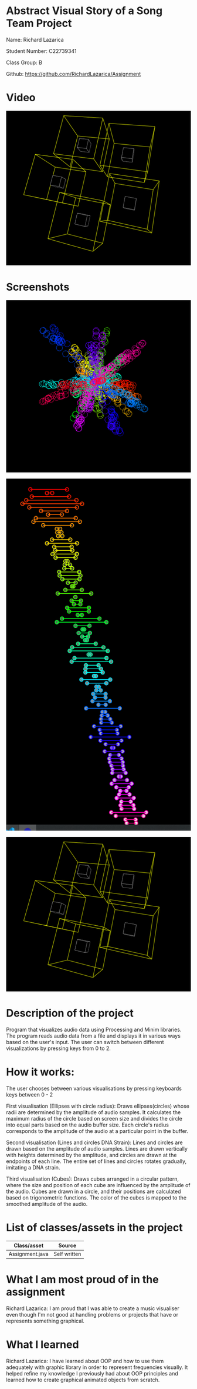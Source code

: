 # Abstract Visual Story of a Song Team Project

Name: Richard Lazarica

Student Number: C22739341
 
Class Group: B

Github: https://github.com/RichardLazarica/Assignment

# Video

[![YouTube](https://github.com/RichardLazarica/Assignment/blob/master/java/data/ThreeVisuals.PNG)](https://www.youtube.com/watch?v=nitplYxNNro)

# Screenshots

![First Visual](https://github.com/RichardLazarica/Assignment/blob/master/java/data/FirstVisual.PNG)


![Second Visual](https://github.com/RichardLazarica/Assignment/blob/master/java/data/SecondVisual.PNG)


![Third Visual](https://github.com/RichardLazarica/Assignment/blob/master/java/data/ThreeVisuals.PNG)

# Description of the project
Program that visualizes audio data using Processing and Minim libraries.
The program reads audio data from a file and displays it in various ways based on the user's input.
The user can switch between different visualizations by pressing keys from 0 to 2.

# How it works:
The user chooses between various visualisations by pressing keyboards keys between 0 - 2

First visualisation (Ellipses with circle radius): 
Draws ellipses(circles) whose radii are determined by the amplitude of audio samples.
It calculates the maximum radius of the circle based on screen size and divides the circle into equal parts based on the audio buffer size.
Each circle's radius corresponds to the amplitude of the audio at a particular point in the buffer.


Second visualisation (Lines and circles DNA Strain):
Lines and circles are drawn based on the amplitude of audio samples.
Lines are drawn vertically with heights determined by the amplitude, and circles are drawn at the endpoints of each line.
The entire set of lines and circles rotates gradually, imitating a DNA strain.

Third visualisation (Cubes):
Draws cubes arranged in a circular pattern, where the size and position of each cube are influenced by the amplitude of the audio.
Cubes are drawn in a circle, and their positions are calculated based on trigonometric functions.
The color of the cubes is mapped to the smoothed amplitude of the audio.


# List of classes/assets in the project

| Class/asset | Source |
|-----------|-----------|
| Assignment.java | Self written |


# What I am most proud of in the assignment

Richard Lazarica: I am proud that I was able to create a music visualiser even though I'm not good at handling problems or projects that have or represents something graphical.

# What I learned

Richard Lazarica: I have learned about OOP and how to use them adequately with graphic library in order to represent frequencies visually. It helped refine my knowledge I previously had about OOP principles and learned how to create graphical animated objects from scratch.

